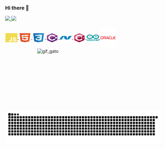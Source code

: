 ### Hi there 👋

 <div>
  <a href="https://github.com/glauberapolinario">
  <img height="150em" src="https://github-readme-stats.vercel.app/api?username=glauberapolinario&show_icons=true&theme=dark&include_all_commits=true&count_private=true"/>
  <img height="150em" src="https://github-readme-stats.vercel.app/api/top-langs/?username=glauberapolinario&layout=compact&langs_count=7&theme=dark"/>
</div>
  
 <div style="display: inline_block"><br>
  <img align="center" alt="Glauber-Js" height="30" width="40" src="https://raw.githubusercontent.com/devicons/devicon/master/icons/javascript/javascript-plain.svg">
  <!--<img align="center" alt="Glauber-React" height="30" width="40" src="https://raw.githubusercontent.com/devicons/devicon/master/icons/react/react-original.svg">-->
  <img align="center" alt="Rafa-HTML" height="30" width="40" src="https://raw.githubusercontent.com/devicons/devicon/master/icons/html5/html5-original.svg">
  <img align="center" alt="Glauber-CSS" height="30" width="40" src="https://raw.githubusercontent.com/devicons/devicon/master/icons/css3/css3-original.svg">
  <img align="center" alt="Glauber-Csharp" height="30" width="40" src="https://raw.githubusercontent.com/devicons/devicon/master/icons/csharp/csharp-original.svg">
  <img align="center" alt="Glauber-DotNet" height="30" width="40" src="https://raw.githubusercontent.com/devicons/devicon/master/icons/dot-net/dot-net-plain.svg">
  <img align="center" alt="Glauber-C++" height="30" width="40" src="https://github.com/devicons/devicon/blob/master/icons/cplusplus/cplusplus-original.svg">
  <img align="center" alt="Glauber-Arduino" height="30" width="40" src="https://github.com/devicons/devicon/blob/master/icons/arduino/arduino-original-wordmark.svg">
  <img align="center" alt="Glauber-Oracle" height="70" width="50" src="https://github.com/devicons/devicon/blob/master/icons/oracle/oracle-original.svg">
  <img align="right" alt="gif_gato" width="400" height="200"" src="https://media3.giphy.com/media/zXmbOaTpbY6mA/giphy.gif?cid=ecf05e47e9m8e05dkk5ds4q1sndn3q6d9nbtf0jci290xcvz&rid=giphy.gif&ct=g"  />
  
  ![Snake animation](https://github.com/glauberapolinario/glauberapolinario/blob/output/github-contribution-grid-snake.svg)
  
 </div>
 
 <div>
  
 </div>
<!--
**GlauberApolinario/GlauberApolinario** is a ✨ _special_ ✨ repository because its `README.md` (this file) appears on your GitHub profile.

Here are some ideas to get you started:

- 🔭 I’m currently working on ...
- 🌱 I’m currently learning ...
- 👯 I’m looking to collaborate on ...
- 🤔 I’m looking for help with ...
- 💬 Ask me about ...
- 📫 How to reach me: ...
- 😄 Pronouns: ...
- ⚡ Fun fact: ...
-->
